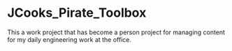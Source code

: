 # JCooks_Pirate_Toolbox

This a work project that has become a person project for managing content for my daily engineering work at the office.
